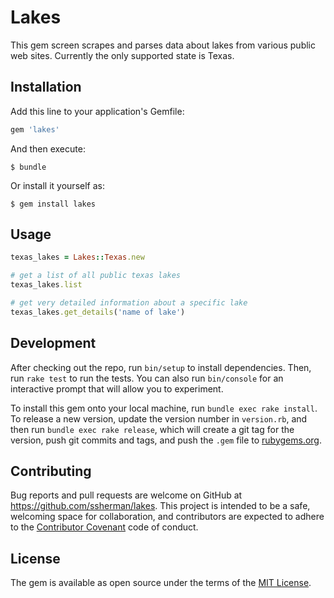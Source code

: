 # Lakes

This gem screen scrapes and parses data about lakes from various public web sites. Currently the only supported state is Texas.

## Installation

Add this line to your application's Gemfile:

```ruby
gem 'lakes'
```

And then execute:

    $ bundle

Or install it yourself as:

    $ gem install lakes

## Usage

```ruby
texas_lakes = Lakes::Texas.new

# get a list of all public texas lakes
texas_lakes.list

# get very detailed information about a specific lake
texas_lakes.get_details('name of lake')
```
## Development

After checking out the repo, run `bin/setup` to install dependencies. Then, run `rake test` to run the tests. You can also run `bin/console` for an interactive prompt that will allow you to experiment.

To install this gem onto your local machine, run `bundle exec rake install`. To release a new version, update the version number in `version.rb`, and then run `bundle exec rake release`, which will create a git tag for the version, push git commits and tags, and push the `.gem` file to [rubygems.org](https://rubygems.org).

## Contributing

Bug reports and pull requests are welcome on GitHub at https://github.com/ssherman/lakes. This project is intended to be a safe, welcoming space for collaboration, and contributors are expected to adhere to the [Contributor Covenant](http://contributor-covenant.org) code of conduct.


## License

The gem is available as open source under the terms of the [MIT License](http://opensource.org/licenses/MIT).

